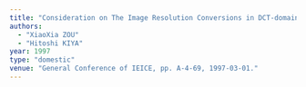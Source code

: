 ```yaml
---
title: "Consideration on The Image Resolution Conversions in DCT-domain"
authors:
  - "XiaoXia ZOU"
  - "Hitoshi KIYA"
year: 1997
type: "domestic"
venue: "General Conference of IEICE, pp. A-4-69, 1997-03-01."
---
```

